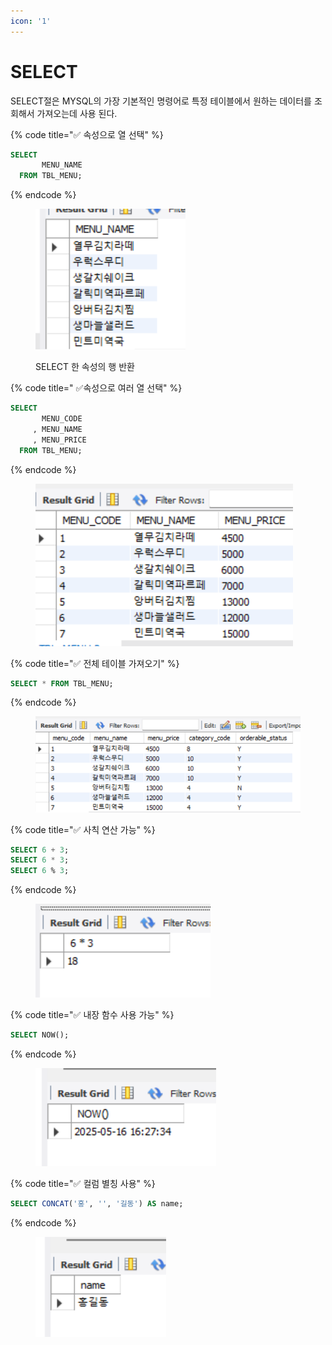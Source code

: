 ```yaml
---
icon: '1'
---
```


# SELECT

SELECT절은 MYSQL의 가장 기본적인 명령어로
&#x20;특정 테이블에서 원하는 데이터를 조회해서 가져오는데 사용 된다.



{% code title="✅ 속성으로 열 선택" %}
```sql
SELECT 
       MENU_NAME
  FROM TBL_MENU;
```
{% endcode %}

<figure><img src="../../.gitbook/assets/image (3).png" alt=""><figcaption><p>SELECT 한 속성의 행 반환</p></figcaption></figure>

{% code title=" ✅속성으로 여러 열 선택" %}
```sql
SELECT
       MENU_CODE
     , MENU_NAME
     , MENU_PRICE
  FROM TBL_MENU;
```
{% endcode %}

<figure><img src="../../.gitbook/assets/image (4).png" alt=""><figcaption></figcaption></figure>

{% code title="✅ 전체 테이블 가져오기" %}
```sql
SELECT * FROM TBL_MENU;
```
{% endcode %}

<figure><img src="../../.gitbook/assets/image (5).png" alt=""><figcaption></figcaption></figure>

{% code title="✅ 사칙 연산 가능" %}
```sql
SELECT 6 + 3;
SELECT 6 * 3;
SELECT 6 % 3;
```
{% endcode %}

<figure><img src="../../.gitbook/assets/image (6).png" alt=""><figcaption></figcaption></figure>

{% code title="✅ 내장 함수 사용 가능" %}
```sql
SELECT NOW();
```
{% endcode %}

<figure><img src="../../.gitbook/assets/image (7).png" alt=""><figcaption></figcaption></figure>

{% code title="✅ 컬럼 별칭 사용" %}
```sql
SELECT CONCAT('홍', '', '길동') AS name;
```
{% endcode %}

<figure><img src="../../.gitbook/assets/image (8).png" alt=""><figcaption></figcaption></figure>
